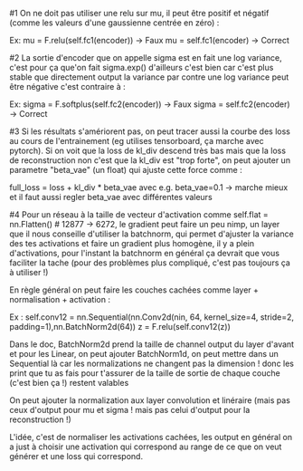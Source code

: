 #1 On ne doit pas utiliser une relu sur mu, il peut être positif et négatif (comme les valeurs d'une gaussienne centrée en zéro) :

Ex:
mu = F.relu(self.fc1(encoder)) -> Faux
mu = self.fc1(encoder) -> Correct

#2 La sortie d'encoder que on appelle sigma est en fait une log variance, c'est pour ça que'on fait sigma.exp() d'ailleurs c'est bien car c'est plus stable que directement output la variance par contre une log variance peut être négative c'est contraire à :

Ex:
sigma = F.softplus(self.fc2(encoder)) -> Faux
sigma = self.fc2(encoder) -> Correct


#3 Si les résultats s'amériorent pas, on peut tracer aussi la courbe des loss au cours de l'entrainement (eg utilises tensorboard, ça marche avec pytorch). Si on voit que la loss de kl_div descend très bas mais que la loss de reconstruction non c'est que la kl_div est "trop forte", on peut ajouter un parametre "beta_vae" (un float) qui ajuste cette force comme :
    
full_loss = loss + kl_div * beta_vae avec e.g. beta_vae=0.1 -> marche mieux et il faut aussi regler beta_vae avec différentes valeurs


#4 Pour un réseau à la taille de vecteur d'activation comme self.flat = nn.Flatten() # 12877 -> 6272, le gradient peut faire un peu nimp, un layer que il nous conseille d'utiliser la batchnorm, qui permet d'ajuster la variance des tes activations et faire un gradient plus  homogène, il y a plein d'activations, pour l'instant la batchnorm en général ça devrait que vous faciliter la tache (pour des problèmes plus compliqué, c'est pas toujours ça à utiliser !)

En règle général on peut faire les couches cachées comme layer + normalisation + activation :

Ex :
self.conv12 = nn.Sequential(nn.Conv2d(nin, 64, kernel_size=4, stride=2, padding=1),nn.BatchNorm2d(64))
z = F.relu(self.conv12(z))

Dans le doc, BatchNorm2d prend la taille de channel output du layer d'avant et pour les Linear, on peut ajouter BatchNorm1d, on peut mettre dans un Sequential là car les normalizations ne changent pas la dimension ! donc les print que tu as fais pour t'assurer de la taille de sortie de chaque couche (c'est bien ça !) restent valables

On peut ajouter la normalization aux layer convolution et linéraire (mais pas ceux d'output pour mu et sigma ! mais pas celui d'output pour la reconstruction !)

L'idée, c'est de normaliser les activations cachées, les output en général on a just à choisir une activation qui correspond au range de ce que on veut générer et une loss qui correspond.
